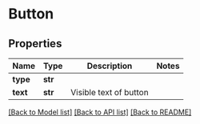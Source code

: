 # Button

## Properties
Name | Type | Description | Notes
------------ | ------------- | ------------- | -------------
**type** | **str** |  | 
**text** | **str** | Visible text of button | 

[[Back to Model list]](../README.md#documentation-for-models) [[Back to API list]](../README.md#documentation-for-api-endpoints) [[Back to README]](../README.md)

